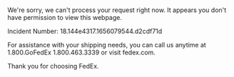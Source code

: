  	


 	

We're sorry, we can't process your request right now. It appears you don't have permission to view this webpage.


Incident Number: 18.144e4317.1656079544.d2cdf71d





For assistance with your shipping needs, you can call us anytime at 1.800.GoFedEx 1.800.463.3339 or visit fedex.com.




Thank you for choosing FedEx.
